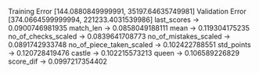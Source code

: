 Training Error
[144.0880849999991, 35197.64635749981]
Validation Error
[374.0664599999994, 221233.4031539986]
last_scores -> 0.0900746981935
match_len -> 0.0858049188111
mean -> 0.119304175235
no_of_checks_scaled -> 0.0839641708773
no_of_mistakes_scaled -> 0.0891742933748
no_of_piece_taken_scaled -> 0.102422788551
std_points -> 0.120728419476
castle -> 0.102215573213
queen -> 0.106589226829
score_dif -> 0.0997217354402

